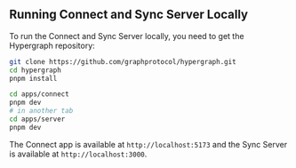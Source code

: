 ## Running Connect and Sync Server Locally

To run the Connect and Sync Server locally, you need to get the Hypergraph repository:

```bash
git clone https://github.com/graphprotocol/hypergraph.git
cd hypergraph
pnpm install
```

```bash
cd apps/connect
pnpm dev
# in another tab
cd apps/server
pnpm dev
```

The Connect app is available at `http://localhost:5173` and the Sync Server is available at `http://localhost:3000`.